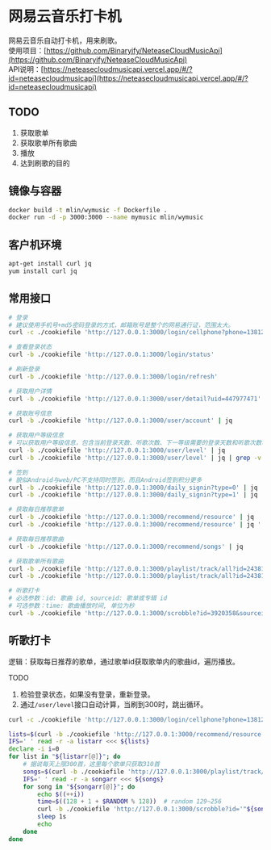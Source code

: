 # 网易云音乐打卡机

网易云音乐自动打卡机，用来刷歌。  
使用项目：[https://github.com/Binaryify/NeteaseCloudMusicApi](https://github.com/Binaryify/NeteaseCloudMusicApi)  
API说明：[https://neteasecloudmusicapi.vercel.app/#/?id=neteasecloudmusicapi](https://neteasecloudmusicapi.vercel.app/#/?id=neteasecloudmusicapi)

## TODO

1. 获取歌单
2. 获取歌单所有歌曲
3. 播放
4. 达到刷歌的目的

## 镜像与容器

```bash
docker build -t mlin/wymusic -f Dockerfile .
docker run -d -p 3000:3000 --name mymusic mlin/wymusic
```

## 客户机环境

```bash
apt-get install curl jq
yum install curl jq
```

## 常用接口

```bash
# 登录
# 建议使用手机号+md5密码登录的方式，邮箱账号是整个的网易通行证，范围太大。
curl -c ./cookiefile 'http://127.0.0.1:3000/login/cellphone?phone=13812345678&md5_password=675053bf6403c0a4531a65ac09717226' | jq

# 查看登录状态
curl -b ./cookiefile 'http://127.0.0.1:3000/login/status'

# 刷新登录
curl -b ./cookiefile 'http://127.0.0.1:3000/login/refresh'

# 获取用户详情
curl -b ./cookiefile 'http://127.0.0.1:3000/user/detail?uid=447977471' | jq

# 获取账号信息
curl -b ./cookiefile 'http://127.0.0.1:3000/user/account' | jq

# 获取用户等级信息
# 可以获取用户等级信息，包含当前登录天数、听歌次数、下一等级需要的登录天数和听歌次数、当前等级进度，对应：https://music.163.com/#/user/level
curl -b ./cookiefile 'http://127.0.0.1:3000/user/level' | jq
curl -b ./cookiefile 'http://127.0.0.1:3000/user/level' | jq | grep -v info

# 签到
# 貌似Android与web/PC不支持同时签到，而且Android签到积分更多
curl -b ./cookiefile 'http://127.0.0.1:3000/daily_signin?type=0' | jq  # Android签到，可以忽略type=0
curl -b ./cookiefile 'http://127.0.0.1:3000/daily_signin?type=1' | jq  # web/PC签到

# 获取每日推荐歌单
curl -b ./cookiefile 'http://127.0.0.1:3000/recommend/resource' | jq
curl -b ./cookiefile 'http://127.0.0.1:3000/recommend/resource' | jq '.recommend[].id'

# 获取每日推荐歌曲
curl -b ./cookiefile 'http://127.0.0.1:3000/recommend/songs' | jq

# 获取歌单所有歌曲
curl -b ./cookiefile 'http://127.0.0.1:3000/playlist/track/all?id=24381616&limit=310' | jq
curl -b ./cookiefile 'http://127.0.0.1:3000/playlist/track/all?id=24381616&limit=310' | jq '.songs[].id'

# 听歌打卡
# 必选参数：id: 歌曲 id, sourceid: 歌单或专辑 id
# 可选参数：time: 歌曲播放时间, 单位为秒
curl -b ./cookiefile 'http://127.0.0.1:3000/scrobble?id=3920358&sourceid=24381616&time=256'
```

## 听歌打卡

逻辑：获取每日推荐的歌单，通过歌单id获取歌单内的歌曲id，遍历播放。  

TODO

1. 检验登录状态，如果没有登录，重新登录。
2. 通过`/user/level`接口自动计算，当刷到300时，跳出循环。

```bash
curl -c ./cookiefile 'http://127.0.0.1:3000/login/cellphone?phone=13812345678&md5_password=675053bf6403c0a4531a65ac09717226' | jq

lists=$(curl -b ./cookiefile 'http://127.0.0.1:3000/recommend/resource' | jq '.recommend[].id')
IFS=' ' read -r -a listarr <<< ${lists}
declare -i i=0
for list in "${listarr[@]}"; do
    # 据说每天上限300首，这里每个歌单只获取310首
    songs=$(curl -b ./cookiefile 'http://127.0.0.1:3000/playlist/track/all?id=24381616&limit=310' | jq '.songs[].id')
    IFS=' ' read -r -a songarr <<< ${songs}
    for song in "${songarr[@]}"; do
        echo $((++i))
        time=$((128 + 1 + $RANDOM % 128))  # random 129~256
        curl -b ./cookiefile 'http://127.0.0.1:3000/scrobble?id='"${song}"'&sourceid='"${list}"'&time='"${time}"
        sleep 1s
        echo
    done
done
```
